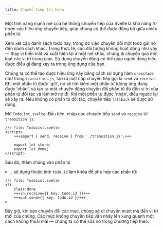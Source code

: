 ```yaml
---
title: Chuyển tiếp trì hoãn
---
```


Một tính năng mạnh mẽ của hệ thống chuyển tiếp của Svelte là khả năng _trì hoãn_ các hiệu ứng chuyển tiếp, giúp chúng có thể được đồng bộ giữa nhiều phần tử.

Xem xét cặp danh sách todo này, trong đó việc chuyển đổi một todo gửi nó đến danh sách khác. Trong thực tế, các đối tượng không hoạt động như vậy — thay vì biến mất và xuất hiện lại ở một nơi khác, chúng di chuyển qua một loạt các vị trí trung gian. Sử dụng chuyển động có thể giúp người dùng hiểu được điều gì đang xảy ra trong ứng dụng của bạn.

Chúng ta có thể tạo được hiệu ứng này bằng cách sử dụng hàm `crossfade` như trong `transition.js`, tạo ra một cặp chuyển tiếp gọi là `send` và `receive`. Khi một phần tử được 'gửi', nó sẽ tìm kiếm một phần tử tương ứng đang được 'nhận', và tạo ra một chuyển động chuyển đổi phần tử đó đến vị trí của phần tử đối tác và làm mờ nó đi. Khi một phần tử được 'nhận', điều ngược lại sẽ xảy ra. Nếu không có phần tử đối tác, chuyển tiếp `fallback` sẽ được sử dụng.

Mở `TodoList.svelte`. Đầu tiên, nhập các chuyển tiếp `send` và `receive` từ `transition.js`:

```svelte
/// file: TodoList.svelte
<script>
	+++import { send, receive } from './transition.js';+++

	export let store;
	export let done;
</script>
```

Sau đó, thêm chúng vào phần tử <li>, sử dụng thuộc tính `todo.id` làm khóa để phù hợp các phần tử:

```svelte
/// file: TodoList.svelte
<li
	class:done
	+++in:receive={{ key: todo.id }}+++
	+++out:send={{ key: todo.id }}+++
>
```

Bây giờ, khi bạn chuyển đổi các mục, chúng sẽ di chuyển mượt mà đến vị trí mới của chúng. Các mục không chuyển tiếp vẫn nhảy lên xung quanh một cách không thoải mái — chúng ta có thể sửa nó trong chương tiếp theo.

